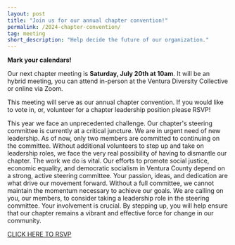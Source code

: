 ```yaml
---
layout: post 
title: "Join us for our annual chapter convention!"
permalink: /2024-chapter-convention/
tag: meeting
short_description: "Help decide the future of our organization."
---
```


**Mark your calendars!**

Our next chapter meeting is **Saturday, July 20th at 10am**. It will be an hybrid meeting, you can attend in-person at the Ventura Diversity Collective or online via Zoom.

This meeting will serve as our annual chapter convention. If you would like to vote in, or, volunteer for a chapter leadership position please RSVP!

This year we face an unprecedented challenge. Our chapter's steering committee is currently at a critical juncture. We are in urgent need of new leadership. As of now, only two members are committed to continuing on the committee. Without additional volunteers to step up and take on leadership roles, we face the very real possibility of having to dismantle our chapter. The work we do is vital. Our efforts to promote social justice, economic equality, and democratic socialism in Ventura County depend on a strong, active steering committee. Your passion, ideas, and dedication are what drive our movement forward. Without a full committee, we cannot maintain the momentum necessary to achieve our goals. We are calling on you, our members, to consider taking a leadership role in the steering committee. Your involvement is crucial. By stepping up, you will help ensure that our chapter remains a vibrant and effective force for change in our community.

[CLICK HERE TO RSVP](https://actionnetwork.org/events/2024-ventura-county-chapter-convention?source=direct_link&)
